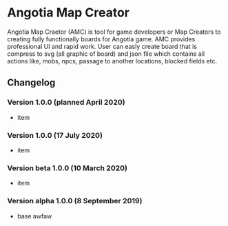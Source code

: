 # Angotia Map Creator

Angotia Map Craetor (AMC) is tool for game developers or Map Creators to creating fully functionally boards for Angotia game. AMC provides professional UI and rapid work. User can easly create board that is compress to svg (all graphic of board) and json file which contains all actions like, mobs, npcs, passage to another locations, blocked fields etc.

## Changelog

### Version 1.0.0 (planned April 2020)
- item

### Version 1.0.0 (17 July 2020)
- item

### Version beta 1.0.0 (10 March 2020)
- item

### Version alpha 1.0.0 (8 September 2019)
- base awfaw


